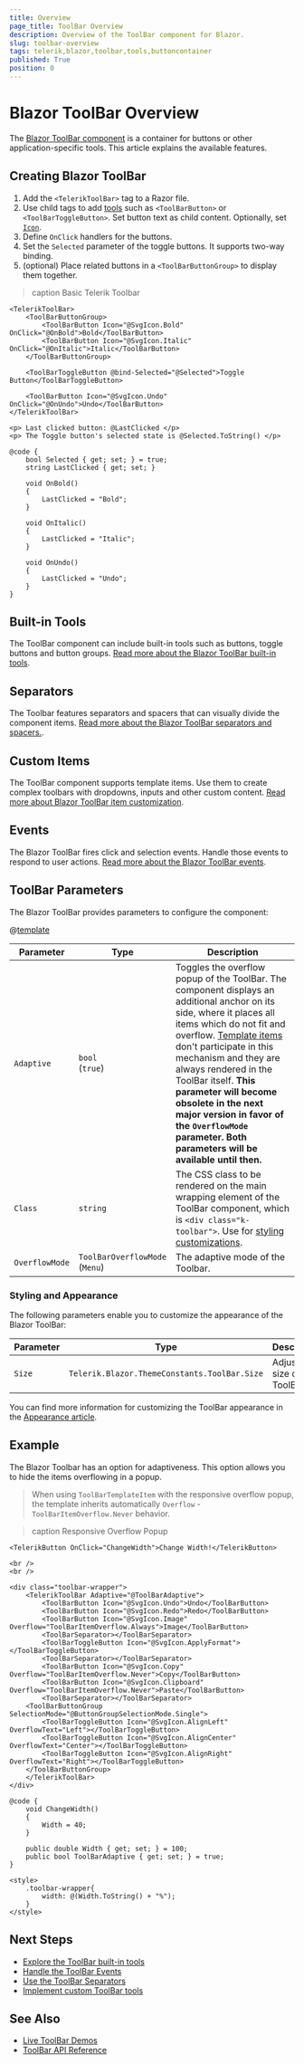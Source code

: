 ```yaml
---
title: Overview
page_title: ToolBar Overview
description: Overview of the ToolBar component for Blazor.
slug: toolbar-overview
tags: telerik,blazor,toolbar,tools,buttoncontainer
published: True
position: 0
---
```


# Blazor ToolBar Overview

The <a href = "https://www.telerik.com/blazor-ui/toolbar" target="_blank">Blazor ToolBar component</a> is a container for buttons or other application-specific tools. This article explains the available features.

## Creating Blazor ToolBar

1. Add the `<TelerikToolBar>` tag to a Razor file.
2. Use child tags to add [tools](slug://toolbar-built-in-tools) such as `<ToolBarButton>` or `<ToolBarToggleButton>`. Set button text as child content. Optionally, set [`Icon`](slug://common-features-icons#icons-list).
3. Define `OnClick` handlers for the buttons.
4. Set the `Selected` parameter of the toggle buttons. It supports two-way binding.
5. (optional) Place related buttons in a `<ToolBarButtonGroup>` to display them together.

>caption Basic Telerik Toolbar

````RAZOR
<TelerikToolBar>
    <ToolBarButtonGroup>
        <ToolBarButton Icon="@SvgIcon.Bold" OnClick="@OnBold">Bold</ToolBarButton>
        <ToolBarButton Icon="@SvgIcon.Italic" OnClick="@OnItalic">Italic</ToolBarButton>
    </ToolBarButtonGroup>

    <ToolBarToggleButton @bind-Selected="@Selected">Toggle Button</ToolBarToggleButton>

    <ToolBarButton Icon="@SvgIcon.Undo" OnClick="@OnUndo">Undo</ToolBarButton>
</TelerikToolBar>

<p> Last clicked button: @LastClicked </p>
<p> The Toggle button's selected state is @Selected.ToString() </p>

@code {
    bool Selected { get; set; } = true;
    string LastClicked { get; set; }

    void OnBold()
    {
        LastClicked = "Bold";
    }

    void OnItalic()
    {
        LastClicked = "Italic";
    }

    void OnUndo()
    {
        LastClicked = "Undo";
    }
}
````

## Built-in Tools

The ToolBar component can include built-in tools such as buttons, toggle buttons and button groups. [Read more about the Blazor ToolBar built-in tools](slug://toolbar-built-in-tools).

## Separators

The Toolbar features separators and spacers that can visually divide the component items. [Read more about the Blazor ToolBar separators and spacers.](slug://toolbar-separators).

## Custom Items

The ToolBar component supports template items. Use them to create complex toolbars with dropdowns, inputs and other custom content. [Read more about Blazor ToolBar item customization](slug://toolbar-templated-item).

## Events

The Blazor ToolBar fires click and selection events. Handle those events to respond to user actions. [Read more about the Blazor ToolBar events](slug://toolbar-events).

## ToolBar Parameters

The Blazor ToolBar provides parameters to configure the component:

@[template](/_contentTemplates/common/parameters-table-styles.md#table-layout)

| Parameter | Type | Description |
| ----------- | ----------- | ----------- |
| `Adaptive ` | `bool` <br /> (`true`) | Toggles the overflow popup of the ToolBar. The component displays an additional anchor on its side, where it places all items which do not fit and overflow. [Template items](slug://toolbar-templated-item#notes) don't participate in this mechanism and they are always rendered in the ToolBar itself. **This parameter will become obsolete in the next major version in favor of the `OverflowMode` parameter. Both parameters will be available until then.** |
| `Class` | `string` | The CSS class to be rendered on the main wrapping element of the ToolBar component, which is `<div class="k-toolbar">`. Use for [styling customizations](slug://themes-override). |
| `OverflowMode` | `ToolBarOverflowMode` <br /> (`Menu`) | The adaptive mode of the Toolbar. |

### Styling and Appearance

The following parameters enable you to customize the appearance of the Blazor ToolBar:

| Parameter | Type | Description |
| --- | --- | --- |
| `Size` | `Telerik.Blazor.ThemeConstants.ToolBar.Size` | Adjust the size of the ToolBar |

You can find more information for customizing the ToolBar appearance in the [Appearance article](slug://toolbar-appearance).

## Example

The Blazor Toolbar has an option for adaptiveness. This option allows you to hide the items overflowing in a popup.

>When using `ToolBarTemplateItem` with the responsive overflow popup, the template inherits automatically `Overflow` - `ToolBarItemOverflow.Never` behavior.

>caption Responsive Overflow Popup

````RAZOR
<TelerikButton OnClick="ChangeWidth">Change Width!</TelerikButton>

<br />
<br />

<div class="toolbar-wrapper">    
    <TelerikToolBar Adaptive="@ToolBarAdaptive">
        <ToolBarButton Icon="@SvgIcon.Undo">Undo</ToolBarButton>
        <ToolBarButton Icon="@SvgIcon.Redo">Redo</ToolBarButton>
        <ToolBarButton Icon="@SvgIcon.Image" Overflow="ToolBarItemOverflow.Always">Image</ToolBarButton>
        <ToolBarSeparator></ToolBarSeparator>
        <ToolBarToggleButton Icon="@SvgIcon.ApplyFormat"></ToolBarToggleButton>
        <ToolBarSeparator></ToolBarSeparator>
        <ToolBarButton Icon="@SvgIcon.Copy" Overflow="ToolBarItemOverflow.Never">Copy</ToolBarButton>
        <ToolBarButton Icon="@SvgIcon.Clipboard" Overflow="ToolBarItemOverflow.Never">Paste</ToolBarButton>
        <ToolBarSeparator></ToolBarSeparator>
    <ToolBarButtonGroup SelectionMode="@ButtonGroupSelectionMode.Single">
        <ToolBarToggleButton Icon="@SvgIcon.AlignLeft" OverflowText="Left"></ToolBarToggleButton>
        <ToolBarToggleButton Icon="@SvgIcon.AlignCenter" OverflowText="Center"></ToolBarToggleButton>
        <ToolBarToggleButton Icon="@SvgIcon.AlignRight" OverflowText="Right"></ToolBarToggleButton>
    </ToolBarButtonGroup>
    </TelerikToolBar>
</div>

@code {
    void ChangeWidth()
    {
        Width = 40;
    }

    public double Width { get; set; } = 100;
    public bool ToolBarAdaptive { get; set; } = true;
}

<style>
    .toolbar-wrapper{
        width: @(Width.ToString() + "%");
    }
</style>
````

## Next Steps

* [Explore the ToolBar built-in tools](slug://toolbar-built-in-tools)
* [Handle the ToolBar Events](slug://toolbar-events)
* [Use the ToolBar Separators](slug://toolbar-separators)
* [Implement custom ToolBar tools](slug://toolbar-built-in-tools)

## See Also

* [Live ToolBar Demos](https://demos.telerik.com/blazor-ui/toolbar/overview)
* [ToolBar API Reference](/blazor-ui/api/Telerik.Blazor.Components.TelerikToolBar)
